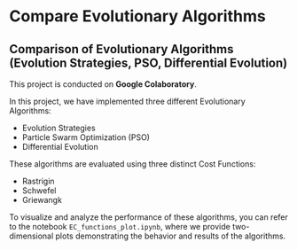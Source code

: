 # Compare Evolutionary Algorithms

## Comparison of Evolutionary Algorithms (Evolution Strategies, PSO, Differential Evolution)

This project is conducted on **Google Colaboratory**.

In this project, we have implemented three different Evolutionary Algorithms: 
- Evolution Strategies
- Particle Swarm Optimization (PSO)
- Differential Evolution

These algorithms are evaluated using three distinct Cost Functions: 
- Rastrigin
- Schwefel
- Griewangk

To visualize and analyze the performance of these algorithms, you can refer to the notebook `EC_functions_plot.ipynb`, where we provide two-dimensional plots demonstrating the behavior and results of the algorithms.

